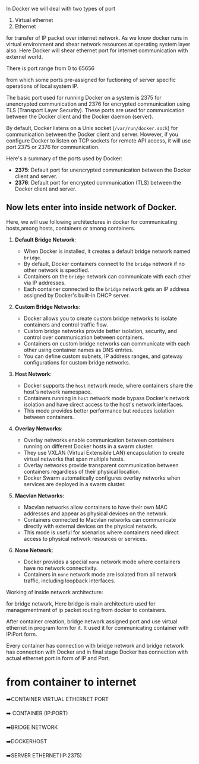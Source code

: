 In Docker we will deal with two types of port
1. Virtual ethernet
2. Ethernet

for transfer of IP packet over internet network.
As we know docker runs in virtual environment and shear network resources at operating system layer also.
Here Docker will shear ethernet port for internet communication with externel world.

There is port range from 0 to 65656 

from which some ports pre-assigned for fuctioning of server specific operations of local system IP.

The basic port used for running Docker on a system is 2375 for unencrypted communication and 2376 for encrypted communication using TLS (Transport Layer Security). These ports are used for communication between the Docker client and the Docker daemon (server). 

By default, Docker listens on a Unix socket (`/var/run/docker.sock`) for communication between the Docker client and server. However, if you configure Docker to listen on TCP sockets for remote API access, it will use port 2375 or 2376 for communication.

Here's a summary of the ports used by Docker:

- **2375**: Default port for unencrypted communication between the Docker client and server.
- **2376**: Default port for encrypted communication (TLS) between the Docker client and server.


## Now lets enter into inside network of Docker.
Here, we will use following architectures in docker for communicating hosts,among hosts, containers or among containers.

1. **Default Bridge Network**:
   - When Docker is installed, it creates a default bridge network named `bridge`.
   - By default, Docker containers connect to the `bridge` network if no other network is specified.
   - Containers on the `bridge` network can communicate with each other via IP addresses.
   - Each container connected to the `bridge` network gets an IP address assigned by Docker's built-in DHCP server.

2. **Custom Bridge Networks**:
   - Docker allows you to create custom bridge networks to isolate containers and control traffic flow.
   - Custom bridge networks provide better isolation, security, and control over communication between containers.
   - Containers on custom bridge networks can communicate with each other using container names as DNS entries.
   - You can define custom subnets, IP address ranges, and gateway configurations for custom bridge networks.

3. **Host Network**:
   - Docker supports the `host` network mode, where containers share the host's network namespace.
   - Containers running in `host` network mode bypass Docker's network isolation and have direct access to the host's network interfaces.
   - This mode provides better performance but reduces isolation between containers.

4. **Overlay Networks**:
   - Overlay networks enable communication between containers running on different Docker hosts in a swarm cluster.
   - They use VXLAN (Virtual Extensible LAN) encapsulation to create virtual networks that span multiple hosts.
   - Overlay networks provide transparent communication between containers regardless of their physical location.
   - Docker Swarm automatically configures overlay networks when services are deployed in a swarm cluster.

5. **Macvlan Networks**:
   - Macvlan networks allow containers to have their own MAC addresses and appear as physical devices on the network.
   - Containers connected to Macvlan networks can communicate directly with external devices on the physical network.
   - This mode is useful for scenarios where containers need direct access to physical network resources or services.

6. **None Network**:
   - Docker provides a special `none` network mode where containers have no network connectivity.
   - Containers in `none` network mode are isolated from all network traffic, including loopback interfaces.

Working of inside network architecture:

for bridge network,
Here bridge is main architecture used for managementment of ip packet routing from docker to containers.

After container creation, bridge network assigned port and use virtual ethernet in program form for it.
It used it for communicating container with IP:Port form.

Every container has connection with bridge network and bridge network has connection with Docker and in final stage Docker has connection with actual ethernet port in form of IP and Port.

# from container to internet 

➡️CONTAINER VIRTUAL ETHERNET PORT

➡️ CONTAINER (IP:PORT)

➡️BRIDGE NETWORK

➡️DOCKERHOST

➡️SERVER ETHERNET(IP:2375)


